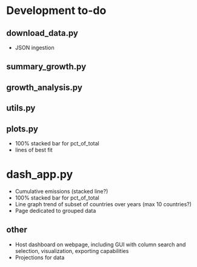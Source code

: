 # Development to-do

## download_data.py
- JSON ingestion

## summary_growth.py

## growth_analysis.py

## utils.py

## plots.py
- 100% stacked bar for pct_of_total 
- lines of best fit

# dash_app.py
- Cumulative emissions (stacked line?)
- 100% stacked bar for pct_of_total
- Line graph trend of subset of countries over years (max 10 countries?) 
- Page dedicated to grouped data

## other
- Host dashboard on webpage, including GUI with column search and selection, visualization, exporting capabilities
- Projections for data